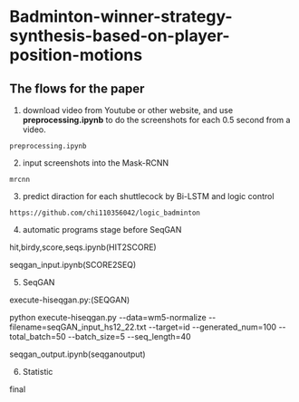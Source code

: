 # Badminton-winner-strategy-synthesis-based-on-player-position-motions

## The flows for the paper
1. download video from Youtube or other website, and use **preprocessing.ipynb** to do the screenshots for each 0.5 second from a video.

```
preprocessing.ipynb
```

   

2. input screenshots into the Mask-RCNN

```
mrcnn
```

3. predict diraction for each shuttlecock by Bi-LSTM and logic control

```
https://github.com/chi110356042/logic_badminton
```

4. automatic programs stage before SeqGAN 

hit,birdy,score,seqs.ipynb(HIT2SCORE)

seqgan_input.ipynb(SCORE2SEQ)

5. SeqGAN

execute-hiseqgan.py:(SEQGAN)

python execute-hiseqgan.py --data=wm5-normalize --filename=seqGAN_input_hs12_22.txt --target=id --generated_num=100 --total_batch=50 --batch_size=5 --seq_length=40

seqgan_output.ipynb(seqganoutput)

6. Statistic

final

